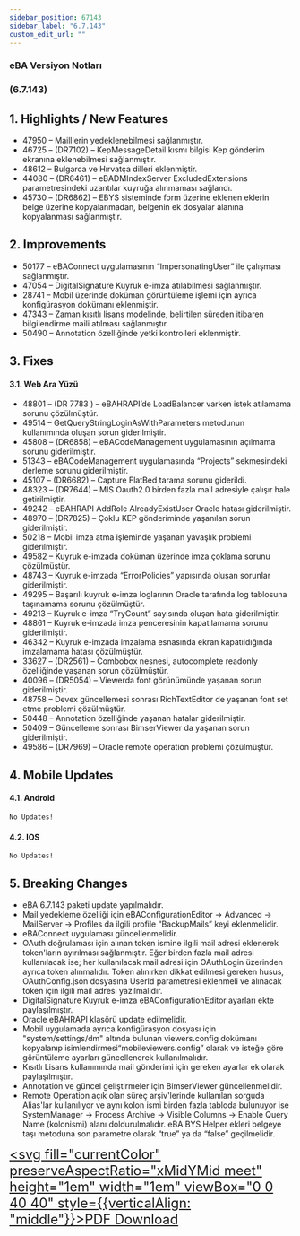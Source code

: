 ```yaml
---
sidebar_position: 67143
sidebar_label: "6.7.143"
custom_edit_url: ""
---
```

### eBA Versiyon Notları

### (6.7.143)

## 1. Highlights / New Features

- 47950 – Mailllerin yedeklenebilmesi sağlanmıştır.
- 46725 – (DR7102) – KepMessageDetail kısmı bilgisi Kep gönderim ekranına eklenebilmesi
sağlanmıştır.
- 48612 – Bulgarca ve Hırvatça dilleri eklenmiştir.
- 44080 – (DR6461) – eBADMIndexServer ExcludedExtensions parametresindeki uzantılar
kuyruğa alınmaması sağlandı.
- 45730 – (DR6862) – EBYS sisteminde form üzerine eklenen eklerin belge üzerine
kopyalanmadan, belgenin ek dosyalar alanına kopyalanması sağlanmıştır.

## 2. Improvements

- 50177 – eBAConnect uygulamasının “ImpersonatingUser” ile çalışması sağlanmıştır.
- 47054 – DigitalSignature Kuyruk e-imza atılabilmesi sağlanmıştır.
- 28741 – Mobil üzerinde doküman görüntüleme işlemi için ayrıca konfigürasyon
dokümanı eklenmiştir.
- 47343 – Zaman kısıtlı lisans modelinde, belirtilen süreden itibaren bilgilendirme maili
atılması sağlanmıştır.
- 50490 – Annotation özelliğinde yetki kontrolleri eklenmiştir.

## 3. Fixes

#### 3.1. Web Ara Yüzü

- 48801 – (DR 7783 ) – eBAHRAPI’de LoadBalancer varken istek atılamama sorunu
çözülmüştür.
- 49514 – GetQueryStringLoginAsWithParameters metodunun kullanımında oluşan sorun
giderilmiştir.
- 45808 – (DR6858) – eBACodeManagement uygulamasının açılmama sorunu giderilmiştir.
- 51343 – eBACodeManagement uygulamasında “Projects” sekmesindeki derleme sorunu
giderilmiştir.
- 45107 – (DR6682) – Capture FlatBed tarama sorunu giderildi.
- 48323 – (DR7644) – MIS Oauth2.0 birden fazla mail adresiyle çalışır hale getirilmiştir.
- 49242 – eBAHRAPI AddRole AlreadyExistUser Oracle hatası giderilmiştir.
- 48970 – (DR7825) – Çoklu KEP gönderiminde yaşanılan sorun giderilmiştir.
- 50218 – Mobil imza atma işleminde yaşanan yavaşlık problemi giderilmiştir.
- 49582 – Kuyruk e-imzada doküman üzerinde imza çoklama sorunu çözülmüştür.
- 48743 – Kuyruk e-imzada “ErrorPolicies” yapısında oluşan sorunlar giderilmiştir.
- 49295 – Başarılı kuyruk e-imza loglarının Oracle tarafında log tablosuna taşınamama
sorunu çözülmüştür.
- 49213 – Kuyruk e-imza “TryCount” sayısında oluşan hata giderilmiştir.
- 48861 – Kuyruk e-imzada imza penceresinin kapatılamama sorunu giderilmiştir.
- 46342 – Kuyruk e-imzada imzalama esnasında ekran kapatıldığında imzalamama hatası
çözülmüştür.
- 33627 – (DR2561) – Combobox nesnesi, autocomplete readonly özelliğinde yaşanan
sorun çözülmüştür.
- 40096 – (DR5054) – Viewerda font görünümünde yaşanan sorun giderilmiştir.
- 48758 – Devex güncellemesi sonrası RichTextEditor de yaşanan font set etme problemi
çözülmüştür.
- 50448 – Annotation özelliğinde yaşanan hatalar giderilmiştir.
- 50409 – Güncelleme sonrası BimserViewer da yaşanan sorun giderilmiştir.
- 49586 – (DR7969) – Oracle remote operation problemi çözülmüştür.

## 4. Mobile Updates

#### 4.1. Android

```
No Updates!
```
#### 4.2. IOS

```
No Updates!
```
## 5. Breaking Changes

- eBA 6.7.143 paketi update yapılmalıdır.
- Mail yedekleme özelliği için eBAConfigurationEditor -> Advanced -> MailServer -> Profiles da ilgili profile “BackupMails” keyi eklenmelidir.
- eBAConnect uygulaması güncellenmelidir.
- OAuth doğrulaması için alınan token ismine ilgili mail adresi eklenerek token'ların ayırılması sağlanmıştır. Eğer birden fazla mail adresi kullanılacak ise; her kullanılacak mail adresi için OAuthLogin üzerinden ayrıca token alınmalıdır. Token alınırken dikkat
edilmesi gereken husus, OAuthConfig.json dosyasına UserId parametresi eklenmeli ve alınacak token için ilgili mail adresi yazılmalıdır.
- DigitalSignature Kuyruk e-imza eBAConfigurationEditor ayarları ekte paylaşılmıştır.
- Oracle eBAHRAPI klasörü update edilmelidir.
- Mobil uygulamada ayrıca konfigürasyon dosyası için "system/settings/dm" altında bulunan viewers.config dokümanı kopyalanıp isimlendirmesi“mobileviewers.config” olarak ve isteğe göre görüntüleme ayarları güncellenerek kullanılmalıdır.
- Kısıtlı Lisans kullanımında mail gönderimi için gereken ayarlar ek olarak paylaşılmıştır.
- Annotation ve güncel geliştirmeler için BimserViewer güncellenmelidir.
- Remote Operation açık olan süreç arşiv'lerinde kullanılan sorguda Alias'lar kullanılıyor ve aynı kolon ismi birden fazla tabloda bulunuyor ise SystemManager -> Process Archive -> Visible Columns -> Enable Query Name (kolonismi) alanı doldurulmalıdır.
eBA BYS Helper ekleri belgeye taşı metoduna son parametre olarak “true” ya da “false” geçilmelidir.


<font size="5"><a href="https://portal.synergynow.io/#/_redirect/bft3cdThX7fKeEjcyPa1hh"  target="_blank"><svg fill="currentColor" preserveAspectRatio="xMidYMid meet" height="1em" width="1em" viewBox="0 0 40 40" style={{verticalAlign: "middle"}}><g><path d="m35.8 8.5q0.6 0.6 1 1.7t0.5 1.9v25.8q0 0.8-0.6 1.5t-1.6 0.6h-30q-0.9 0-1.5-0.6t-0.6-1.5v-35.8q0-0.8 0.6-1.5t1.5-0.6h20q0.9 0 2 0.4t1.7 1.1z m-9.9-5.5v8.4h8.4q-0.3-0.6-0.5-0.9l-7-7q-0.3-0.2-0.9-0.5z m8.5 34.1v-22.8h-9.3q-0.9 0-1.5-0.6t-0.6-1.6v-9.2h-17.1v34.2h28.5z m-11.4-13.2q0.7 0.6 1.8 1.3 1.3-0.2 2.6-0.2 3.3 0 4 1.1 0.4 0.5 0 1.2 0 0 0 0l0 0v0.1q-0.2 0.8-1.6 0.8-1.1 0-2.6-0.4t-2.9-1.2q-4.9 0.5-8.7 1.8-3.4 5.9-5.4 5.9-0.4 0-0.7-0.2l-0.5-0.2q0-0.1-0.1-0.2-0.3-0.2-0.2-0.8 0.2-0.8 1.3-2t2.9-2.1q0.3-0.2 0.5 0.1 0.1 0 0.1 0.1 1.1-1.9 2.4-4.4 1.5-3.1 2.3-5.9-0.5-1.8-0.7-3.5t0.2-2.9q0.2-0.9 0.9-0.9h0.5q0.5 0 0.8 0.4 0.4 0.4 0.2 1.5-0.1 0.1-0.1 0.2 0 0 0 0.1v0.7q0 2.8-0.3 4.3 1.2 3.7 3.3 5.3z m-12.9 9.2q1.2-0.6 3.1-3.5-1.2 0.8-2 1.8t-1.1 1.7z m8.9-20.6q-0.4 1-0.1 3 0.1-0.2 0.2-1 0-0.1 0.1-0.9 0.1-0.1 0.1-0.2 0-0.1 0-0.1t0 0 0 0q0-0.5-0.3-0.8 0 0 0 0v0z m-2.8 14.8q3-1.2 6.4-1.8-0.1 0-0.3-0.2t-0.4-0.3q-1.7-1.5-2.8-4-0.6 2-1.9 4.4-0.7 1.3-1 1.9z m14.4-0.4q-0.5-0.5-3.1-0.5 1.7 0.6 2.8 0.6 0.3 0 0.4 0 0 0-0.1-0.1z"></path></g></svg>PDF Download</a></font>
